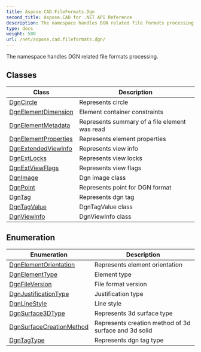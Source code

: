 ```yaml
---
title: Aspose.CAD.FileFormats.Dgn
second_title: Aspose.CAD for .NET API Reference
description: The namespace handles DGN related file formats processing
type: docs
weight: 580
url: /net/aspose.cad.fileformats.dgn/
---
```

The namespace handles DGN related file formats processing.

## Classes

| Class | Description |
| --- | --- |
| [DgnCircle](./dgncircle/) | Represents circle |
| [DgnElementDimension](./dgnelementdimension/) | Element container constraints |
| [DgnElementMetadata](./dgnelementmetadata/) | Represents summary of a file element was read |
| [DgnElementProperties](./dgnelementproperties/) | Represents element properties |
| [DgnExtendedViewInfo](./dgnextendedviewinfo/) | Represents view info |
| [DgnExtLocks](./dgnextlocks/) | Represents view locks |
| [DgnExtViewFlags](./dgnextviewflags/) | Represents view flags |
| [DgnImage](./dgnimage/) | Dgn image class |
| [DgnPoint](./dgnpoint/) | Represents point for DGN format |
| [DgnTag](./dgntag/) | Represents dgn tag |
| [DgnTagValue](./dgntagvalue/) | DgnTagValue class |
| [DgnViewInfo](./dgnviewinfo/) | DgnViewInfo class |
## Enumeration

| Enumeration | Description |
| --- | --- |
| [DgnElementOrientation](./dgnelementorientation/) | Represents element orientation |
| [DgnElementType](./dgnelementtype/) | Element type |
| [DgnFileVersion](./dgnfileversion/) | File format version |
| [DgnJustificationType](./dgnjustificationtype/) | Justification type |
| [DgnLineStyle](./dgnlinestyle/) | Line style |
| [DgnSurface3DType](./dgnsurface3dtype/) | Represents 3d surface type |
| [DgnSurfaceCreationMethod](./dgnsurfacecreationmethod/) | Represents creation method of 3d surface and 3d solid |
| [DgnTagType](./dgntagtype/) | Represents dgn tag type |


